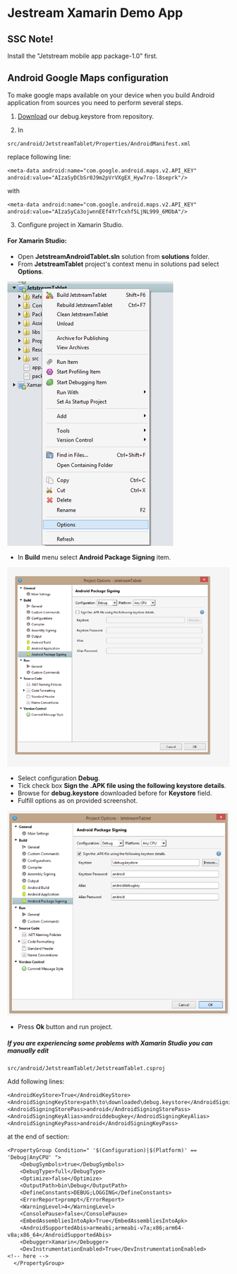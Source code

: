 


Jestream Xamarin Demo App
===================

SSC Note!
-------------

Install the "Jetstream mobile app package-1.0" first.

Android Google Maps configuration
-------------
To make google maps available on your device when you build Android application from sources you need to perform several steps.

1) [Download](https://github.com/Sitecore/sitecore-jetstream-xamarin-demo/raw/master/scripts/android/debug.keystore) our debug.keystore from repository.

2) In 

```
src/android/JetstreamTablet/Properties/AndroidManifest.xml
```

replace following line:

```
<meta-data android:name="com.google.android.maps.v2.API_KEY" android:value="AIzaSyDCbSr0J9m2pVrVXgEX_Hyw7ro-l8seprk"/>
```

with 

```
<meta-data android:name="com.google.android.maps.v2.API_KEY" android:value="AIzaSyCa3ojwnnEEf4YrTcxhf5LjNL999_6MObA"/>
```

3) Configure project in Xamarin Studio. 

#### For Xamarin Studio:

- Open **JetstreamAndroidTablet.sln** solution from **solutions** folder.
- From **JetstreamTablet** project's context menu in solutions pad select **Options**.  

![OptionsMenu.png](https://raw.githubusercontent.com/Sitecore/sitecore-jetstream-xamarin-demo/master/doc/images/Maps_Configuration/OptionsMenu.png)

- In **Build** menu select **Android Package Signing** item.  

![AndroidPackageSigning.png](https://raw.githubusercontent.com/Sitecore/sitecore-jetstream-xamarin-demo/master/doc/images/Maps_Configuration/AndroidPackageSigning.png)

- Select configuration **Debug**.  
- Tick check box **Sign the .APK file using the following keystore details**.  
- Browse for  **debug.keystore**  downloaded before for **Keystore** field.  
- Fulfill options as on provided screenshot.

![FulfillOptions.png](https://raw.githubusercontent.com/Sitecore/sitecore-jetstream-xamarin-demo/master/doc/images/Maps_Configuration/FulfillOptions.png)

- Press **Ok** button and run project.

##### If you are experiencing some problems with Xamarin Studio you can manually edit 

```
src/android/JetstreamTablet/JetstreamTablet.csproj
```

Add following lines: 

```
<AndroidKeyStore>True</AndroidKeyStore>
<AndroidSigningKeyStore>path\to\downloaded\debug.keystore</AndroidSigningKeyStore>
<AndroidSigningStorePass>android</AndroidSigningStorePass>
<AndroidSigningKeyAlias>androiddebugkey</AndroidSigningKeyAlias>
<AndroidSigningKeyPass>android</AndroidSigningKeyPass>
```

at the end of section:

```
<PropertyGroup Condition=" '$(Configuration)|$(Platform)' == 'Debug|AnyCPU' ">
    <DebugSymbols>true</DebugSymbols>
    <DebugType>full</DebugType>
    <Optimize>false</Optimize>
    <OutputPath>bin\Debug</OutputPath>
    <DefineConstants>DEBUG;LOGGING</DefineConstants>
    <ErrorReport>prompt</ErrorReport>
    <WarningLevel>4</WarningLevel>
    <ConsolePause>false</ConsolePause>
    <EmbedAssembliesIntoApk>True</EmbedAssembliesIntoApk>
    <AndroidSupportedAbis>armeabi;armeabi-v7a;x86;arm64-v8a;x86_64</AndroidSupportedAbis>
    <Debugger>Xamarin</Debugger>
    <DevInstrumentationEnabled>True</DevInstrumentationEnabled>
<!-- here -->
  </PropertyGroup>
```
